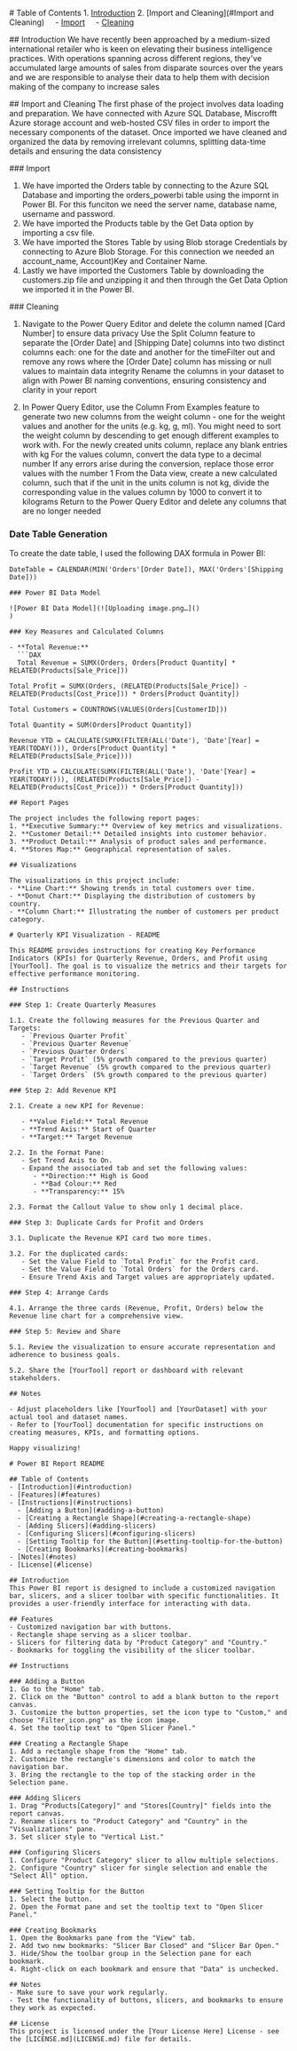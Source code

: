 # Table of Contents
1. [Introduction](#introduction)
2. [Import and Cleaning](#Import and Cleaning)
    - [Import](#Import)
    - [Cleaning](#Cleaning)


## Introduction
We have recently been approached by a medium-sized international retailer who is keen on elevating their business intelligence practices. With operations spanning across different regions, they've accumulated large amounts of sales from disparate sources over the years
and we are responsible to analyse their data to help them with decision making of the company to increase sales

## Import and Cleaning
The first phase of the project involves data loading and preparation. We have connected with Azure SQL Database, Miscrofft Azure storage account
and web-hosted CSV files in order to import the necessary components of the dataset. Once imported we have cleaned and organized the data by removing
irrelevant columns, splitting data-time details and ensuring the data consistency

### Import
1. We have imported the Orders table by connecting to the Azure SQL Database and importing the orders_powerbi table using the impornt in Power BI.
   For this funciton we need the server name, database name, username and password.
2. We have imported the Products table by the Get Data option by importing a csv file.
3. We have imported the Stores Table by using Blob storage Credentials by connecting to Azure Blob Storage. For this connection we needed an account_name, Account)Key and
   Container Name.
4. Lastly we have imported the Customers Table by downloading the customers.zip file and unzipping it and then through the Get Data Option we imported it in the Power BI.

### Cleaning
1. Navigate to the Power Query Editor and delete the column named [Card Number] to ensure data privacy
   Use the Split Column feature to separate the [Order Date] and [Shipping Date] columns into two distinct columns each: one for the date and another for the timeFilter out and remove any rows where the [Order Date] column has missing or null values to maintain data integrity
   Rename the columns in your dataset to align with Power BI naming conventions, ensuring consistency and clarity in your report

2. In Power Query Editor, use the Column From Examples feature to generate two new columns from the weight column - one for the weight values and another for the units (e.g. kg, g, ml). You might need to sort the weight column by descending to get enough different examples to work with.
   For the newly created units column, replace any blank entries with kg
   For the values column, convert the data type to a decimal number
   If any errors arise during the conversion, replace those error values with the number 1
   From the Data view, create a new calculated column, such that if the unit in the units column is not kg, divide the corresponding value in the values column by 1000 to convert it to kilograms
   Return to the Power Query Editor and delete any columns that are no longer needed


### Date Table Generation

To create the date table, I used the following DAX formula in Power BI:

```DAX
DateTable = CALENDAR(MIN('Orders'[Order Date]), MAX('Orders'[Shipping Date]))

### Power BI Data Model

![Power BI Data Model](![Uploading image.png…]()
)

### Key Measures and Calculated Columns

- **Total Revenue:**
  ```DAX
  Total Revenue = SUMX(Orders, Orders[Product Quantity] * RELATED(Products[Sale_Price]))

Total Profit = SUMX(Orders, (RELATED(Products[Sale_Price]) - RELATED(Products[Cost_Price])) * Orders[Product Quantity])

Total Customers = COUNTROWS(VALUES(Orders[CustomerID]))

Total Quantity = SUM(Orders[Product Quantity])

Revenue YTD = CALCULATE(SUMX(FILTER(ALL('Date'), 'Date'[Year] = YEAR(TODAY())), Orders[Product Quantity] * RELATED(Products[Sale_Price])))

Profit YTD = CALCULATE(SUMX(FILTER(ALL('Date'), 'Date'[Year] = YEAR(TODAY())), (RELATED(Products[Sale_Price]) - RELATED(Products[Cost_Price])) * Orders[Product Quantity]))

## Report Pages

The project includes the following report pages:
1. **Executive Summary:** Overview of key metrics and visualizations.
2. **Customer Detail:** Detailed insights into customer behavior.
3. **Product Detail:** Analysis of product sales and performance.
4. **Stores Map:** Geographical representation of sales.

## Visualizations

The visualizations in this project include:
- **Line Chart:** Showing trends in total customers over time.
- **Donut Chart:** Displaying the distribution of customers by country.
- **Column Chart:** Illustrating the number of customers per product category.

# Quarterly KPI Visualization - README

This README provides instructions for creating Key Performance Indicators (KPIs) for Quarterly Revenue, Orders, and Profit using [YourTool]. The goal is to visualize the metrics and their targets for effective performance monitoring.

## Instructions

### Step 1: Create Quarterly Measures

1.1. Create the following measures for the Previous Quarter and Targets:
   - `Previous Quarter Profit`
   - `Previous Quarter Revenue`
   - `Previous Quarter Orders`
   - `Target Profit` (5% growth compared to the previous quarter)
   - `Target Revenue` (5% growth compared to the previous quarter)
   - `Target Orders` (5% growth compared to the previous quarter)

### Step 2: Add Revenue KPI

2.1. Create a new KPI for Revenue:

   - **Value Field:** Total Revenue
   - **Trend Axis:** Start of Quarter
   - **Target:** Target Revenue

2.2. In the Format Pane:
   - Set Trend Axis to On.
   - Expand the associated tab and set the following values:
      - **Direction:** High is Good
      - **Bad Colour:** Red
      - **Transparency:** 15%

2.3. Format the Callout Value to show only 1 decimal place.

### Step 3: Duplicate Cards for Profit and Orders

3.1. Duplicate the Revenue KPI card two more times.

3.2. For the duplicated cards:
   - Set the Value Field to `Total Profit` for the Profit card.
   - Set the Value Field to `Total Orders` for the Orders card.
   - Ensure Trend Axis and Target values are appropriately updated.

### Step 4: Arrange Cards

4.1. Arrange the three cards (Revenue, Profit, Orders) below the Revenue line chart for a comprehensive view.

### Step 5: Review and Share

5.1. Review the visualization to ensure accurate representation and adherence to business goals.

5.2. Share the [YourTool] report or dashboard with relevant stakeholders.

## Notes

- Adjust placeholders like [YourTool] and [YourDataset] with your actual tool and dataset names.
- Refer to [YourTool] documentation for specific instructions on creating measures, KPIs, and formatting options.

Happy visualizing!

# Power BI Report README

## Table of Contents
- [Introduction](#introduction)
- [Features](#features)
- [Instructions](#instructions)
  - [Adding a Button](#adding-a-button)
  - [Creating a Rectangle Shape](#creating-a-rectangle-shape)
  - [Adding Slicers](#adding-slicers)
  - [Configuring Slicers](#configuring-slicers)
  - [Setting Tooltip for the Button](#setting-tooltip-for-the-button)
  - [Creating Bookmarks](#creating-bookmarks)
- [Notes](#notes)
- [License](#license)

## Introduction
This Power BI report is designed to include a customized navigation bar, slicers, and a slicer toolbar with specific functionalities. It provides a user-friendly interface for interacting with data.

## Features
- Customized navigation bar with buttons.
- Rectangle shape serving as a slicer toolbar.
- Slicers for filtering data by "Product Category" and "Country."
- Bookmarks for toggling the visibility of the slicer toolbar.

## Instructions

### Adding a Button
1. Go to the "Home" tab.
2. Click on the "Button" control to add a blank button to the report canvas.
3. Customize the button properties, set the icon type to "Custom," and choose "Filter_icon.png" as the icon image.
4. Set the tooltip text to "Open Slicer Panel."

### Creating a Rectangle Shape
1. Add a rectangle shape from the "Home" tab.
2. Customize the rectangle's dimensions and color to match the navigation bar.
3. Bring the rectangle to the top of the stacking order in the Selection pane.

### Adding Slicers
1. Drag "Products[Category]" and "Stores[Country]" fields into the report canvas.
2. Rename slicers to "Product Category" and "Country" in the "Visualizations" pane.
3. Set slicer style to "Vertical List."

### Configuring Slicers
1. Configure "Product Category" slicer to allow multiple selections.
2. Configure "Country" slicer for single selection and enable the "Select All" option.

### Setting Tooltip for the Button
1. Select the button.
2. Open the Format pane and set the tooltip text to "Open Slicer Panel."

### Creating Bookmarks
1. Open the Bookmarks pane from the "View" tab.
2. Add two new bookmarks: "Slicer Bar Closed" and "Slicer Bar Open."
3. Hide/Show the toolbar group in the Selection pane for each bookmark.
4. Right-click on each bookmark and ensure that "Data" is unchecked.

## Notes
- Make sure to save your work regularly.
- Test the functionality of buttons, slicers, and bookmarks to ensure they work as expected.

## License
This project is licensed under the [Your License Here] License - see the [LICENSE.md](LICENSE.md) file for details.



